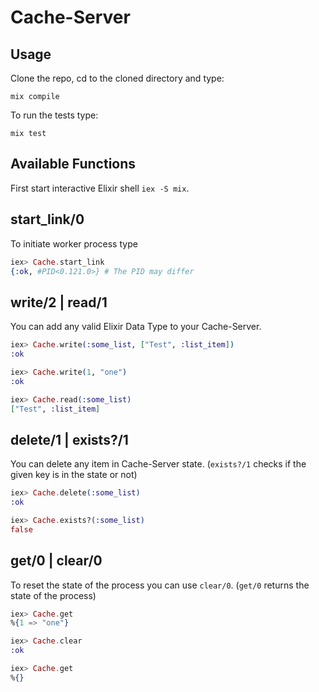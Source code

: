 # Cache-Server

## Usage

Clone the repo, cd to the cloned directory and type:

```
mix compile
```

To run the tests type:

```
mix test
```

## Available Functions

First start interactive Elixir shell ```iex -S mix```.


## start_link/0

To initiate worker process type

```elixir
iex> Cache.start_link
{:ok, #PID<0.121.0>} # The PID may differ
```

## write/2 | read/1

You can add any valid Elixir Data Type to your Cache-Server.

```elixir
iex> Cache.write(:some_list, ["Test", :list_item])
:ok

iex> Cache.write(1, "one")
:ok

iex> Cache.read(:some_list)
["Test", :list_item]
```

## delete/1 | exists?/1

You can delete any item in Cache-Server state. (```exists?/1``` checks if the given key is in the state or not)

```elixir
iex> Cache.delete(:some_list)
:ok

iex> Cache.exists?(:some_list)
false
```

## get/0 | clear/0

To reset the state of the process you can use `clear/0`. (```get/0``` returns the state of the process)

```elixir
iex> Cache.get
%{1 => "one"}

iex> Cache.clear
:ok

iex> Cache.get
%{}
```
 
